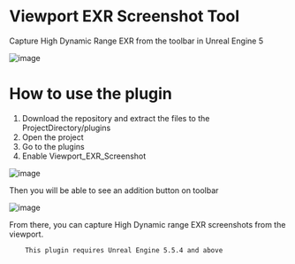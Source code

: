 # Viewport EXR Screenshot Tool
 Capture High Dynamic Range EXR from the toolbar in Unreal Engine 5
 
![image](https://github.com/user-attachments/assets/f5661f0b-1e4a-4873-b097-ae2a7e86d412)

# How to use the plugin

1) Download the repository and extract the files to the ProjectDirectory/plugins
3) Open the project
4) Go to the plugins
5) Enable Viewport_EXR_Screenshot
   
![image](https://github.com/user-attachments/assets/50eff91e-2a13-4d09-8693-4273f9f9648e)

Then you will be able to see an addition button on toolbar

![image](https://github.com/user-attachments/assets/042d0b76-c9bd-41a5-bd7e-72a79a7f19b8)

From there, you can capture High Dynamic range EXR screenshots from the  viewport.

        This plugin requires Unreal Engine 5.5.4 and above 
 
